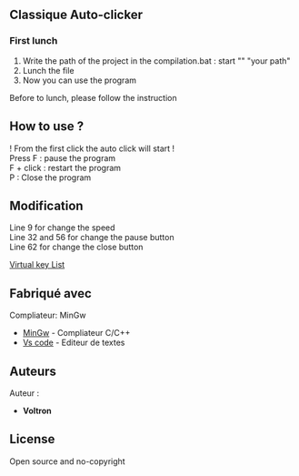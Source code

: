 ## Classique Auto-clicker

### First lunch

1) Write the path of the project in the compilation.bat : start "" "your path"<br>
2) Lunch the file <br>
3) Now you can use the program<br>


Before to lunch, please follow the instruction <br>

## How to use ?

! From the first click the auto click will start !<br>
Press F : pause the program<br>
F + click : restart the program<br>
P : Close the program<br>

## Modification

Line 9 for change the speed<br>
Line 32 and 56 for change the pause button<br>
Line 62 for change the close button<br>

[Virtual key List](https://learn.microsoft.com/fr-fr/windows/win32/inputdev/virtual-key-codes) 

## Fabriqué avec

Compliateur: MinGw

* [MinGw](https://www.mingw-w64.org) - Compliateur C/C++
* [Vs code](https://code.visualstudio.com) - Editeur de textes

## Auteurs
Auteur :
* **Voltron** 

## License

Open source and no-copyright
